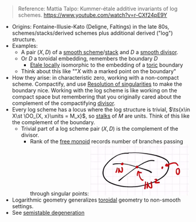 > Reference: Mattia Talpo: Kummer-étale additive invariants of log schemes. <https://www.youtube.com/watch?v=r-CXf24pE9Y>

- Origins: Fontaine-Illusie-Kato (Deligne, Faltings) in the late 80s, schemes/stacks/derived schemes plus additional derived ("log") structure.
- Examples:
	- A pair $(X, D)$ of a [smooth scheme](smooth%20scheme.md)/[stack](stack.md) and $D$ a [smooth divisor](smooth%20divisor).
	- Or $D$ a toroidal embedding, remembers the boundary $D$
		- [Etale locally](Etale%20locally) isomorphic to the embedding of a [toric](toric) boundary
	- Think about this like ""$X$ with a marked point on the boundary"
- How they arise: in characteristic zero, working with a non-compact scheme. Compactify, and use [Resolution of singularities](Resolution%20of%20singularities.md) to make the boundary nice. Working with the log scheme is like working on the compact space but remembering that you originally cared about the complement of the compactifying [divisor](divisor.md).
- Every log scheme has a locus where the log structure is trivial, $\ts{x\in X\st \OO_{X, x}\units = M_x}$, so [stalks](stalk%20of%20a%20sheaf.md) of $M$ are units. Think of this like the complement of the boundary.
	- Trivial part of a log scheme pair $(X, D)$ is the complement of the divisor.
		- Rank of the [free monoid](free%20monoid) records number of branches passing through singular points:
	![](../attachments/Pasted%20image%2020210515182026.png)
- Logarithmic geometry generalizes [toroidal](toroidal) geometry to non-smooth settings.
- See [semistable degeneration](semistable%20degeneration.md)
